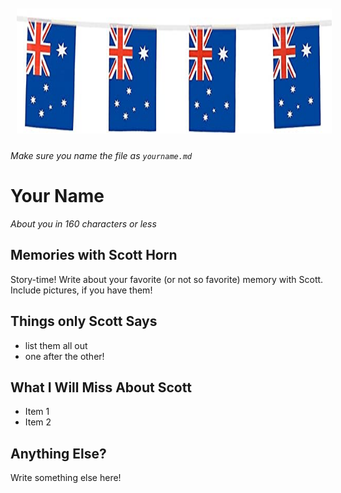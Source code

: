 <img src="/images/aussie.jpg" alt="A Flag" style="float:center; margin:10px;" width="100%" height="200"/>

*Make sure you name the file as `yourname.md`*

# Your Name
*About you in 160 characters or less*

## Memories with Scott Horn

Story-time! Write about your favorite (or not so favorite) memory with Scott. Include pictures, if you have them!

## Things only Scott Says

- list them all out
- one after the other!

## What I Will Miss About Scott
- Item 1
- Item 2


## Anything Else?
Write something else here!
